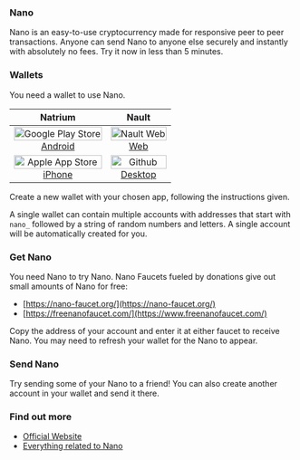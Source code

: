 ### Nano

Nano is an easy-to-use cryptocurrency made for responsive peer to peer transactions. Anyone can send Nano to anyone else securely and instantly with absolutely no fees. Try it now in less than 5 minutes. 

### Wallets

You need a wallet to use Nano. 

| Natrium |  Nault  |
| :-----: | :-----: |
| [<img src="{{ site.baseurl }}/assets/images/google.svg" alt="Google Play Store" width="100%"/><br>Android](https://play.google.com/store/apps/details?id=co.banano.natriumwallet) | [<img src="{{ site.baseurl }}/assets/images/nault.svg" alt="Nault Web" width="100%"/><br>Web](https://nault.cc)
| [<img src="{{ site.baseurl }}/assets/images/apple.svg" alt="Apple App Store" width="100%"/><br>iPhone](https://apps.apple.com/us/app/natrium/id1451425707) | [<img src="{{ site.baseurl }}/assets/images/github.svg" alt="Github" width="100%"/><br>Desktop](https://github.com/Nault/Nault/releases)

Create a new wallet with your chosen app, following the instructions given. 

A single wallet can contain multiple accounts with addresses that start with `nano_` followed by a string of random numbers and letters. A single account will be automatically created for you. 

### Get Nano

You need Nano to try Nano. Nano Faucets fueled by donations give out small amounts of Nano for free:

* [https://nano-faucet.org/](https://nano-faucet.org/)
* [https://freenanofaucet.com/](https://www.freenanofaucet.com/)

Copy the address of your account and enter it at either faucet to receive Nano. You may need to refresh your wallet for the Nano to appear. 

### Send Nano

Try sending some of your Nano to a friend! You can also create another account in your wallet and send it there.

### Find out more

* [Official Website](https://nano.org/)
* [Everything related to Nano](https://nanolinks.info/)
